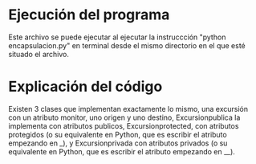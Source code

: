 # **Ejecución del programa**
Este archivo se puede ejecutar al ejecutar la instruccción "python encapsulacion.py" en terminal desde el mismo directorio en el que esté situado el archivo.

# **Explicación del código**
Existen 3 clases que implementan exactamente lo mismo, una excursión con un atributo monitor, uno origen y uno destino, Excursionpublica la implementa con atributos publicos, Excursionprotected, con atributos protegidos (o su equivalente en Python, que es escribir el atributo empezando en _), y Excursionprivada con atributos privados (o su equivalente en Python, que es escribir el atributo empezando en _\_).
